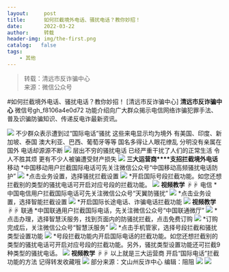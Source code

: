 ```yaml
---
layout:     post
title:      如何拦截境外电话、骚扰电话？教你妙招！
date:       2022-03-22
author:     转载
header-img: img/the-first.png
catalog:   false
tags:
    - 其他
---
```


<blockquote><p>转载：清远市反诈骗中心<br>
来源：微信公众号</p></blockquote>

#如何拦截境外电话、骚扰电话？教你妙招！
[清远市反诈骗中心]
**清远市反诈骗中心**
微信号gh_f8106a4e0d72
功能介绍向广大群众揭示电信网络诈骗犯罪手法、普及识骗防骗知识、传递反电诈最新资讯。

![]({{site.baseurl}}/postimg/3CxTSiafadcic5zyXUfbXLUClzlpaoknCpV4bErPg2kuuS97hoJJbNCtFOVZ9X0j5W26HDaregC5kibiaLGl8CPr9A.gif)
不少群众表示遭到过“国际电话”骚扰
这些来电显示均为境外
有美国、印度、新加坡、泰国
澳大利亚、巴西、葡萄牙等等
国名多得让人眼花缭乱
分明没有亲属在国外
电话却源源不断
![]({{site.baseurl}}/postimg/3ET88yR2zw7uKop49GdHoq4ZicCbeHice37kiccPGN6raAJxMtufPcyIgz9dq4wuwX8uqRVTyUOF5HQZcF2PA4YOg.jpeg)
层出不穷的骚扰电话
已经严重干扰了人们的正常生活
令人不胜其烦
更有不少人被骗遭受财产损失
![]({{site.baseurl}}/postimg/FIBZec7ucCiaw9iaSycyVAgWgzsOrYYsxiaGDQtGa9ClXcZRQPImhqz2XHn7fXvuXrGnlYsqYzetbmE00YTkiaPic7A.gif)
**三大运营商****支招拦截境外电话**
移动
*中国移动用户拦截国际电话可先关注微信公众号“中国移动高频骚扰电话防护”
![]({{site.baseurl}}/postimg/3ET88yR2zw7uKop49GdHoq4ZicCbeHice3o1USPeibp76zCspg1Iy6Vibq8GTdicaUGcSDwJmnWbm5Zkmryazwqyib1Q.jpeg)
*点击业务设置，选择骚扰拦截设置
![]({{site.baseurl}}/postimg/3ET88yR2zw7uKop49GdHoq4ZicCbeHice3kibVUQm5mgtJsE1uB5J7NTQGw2JDH01BCk72TlA2l4P069jialdP8BEg.png)
*开启国际号段拦截功能。如您还想拦截别的类型的骚扰电话可开启对应号段的拦截功能。
![]({{site.baseurl}}/postimg/3ET88yR2zw7uKop49GdHoq4ZicCbeHice3gicHRwtPH3P3YNw5owKWTwMx4WdAf3O6LwR0P8VIy2bswz8zKEIyWeg.png)
**视频教学**
☟☟
电信
*中国电信用户拦截国际电话可先关注微信公众号“天翼防骚扰”
![]({{site.baseurl}}/postimg/3ET88yR2zw7uKop49GdHoq4ZicCbeHice3GAvvZ1NbHde9BfWBErYC6VqZWqZCUckrYzPlg0roj9yT37fQF2qQtA.jpeg)
*点击业务设置，选择智能拦截设置
![]({{site.baseurl}}/postimg/3ET88yR2zw7uKop49GdHoq4ZicCbeHice3PYwic929Vic9jPQQtclBibWylhuh39VUYrvic15dE4Azz0WHUV7LQYbwyA.png)
*开启国际长途电话、诈骗电话拦截功能
![]({{site.baseurl}}/postimg/3ET88yR2zw7uKop49GdHoq4ZicCbeHice3Unib9cpTxwvm0ptygqmIWSJEEoswtEIQTfkibltPwurTYuXUejyDI4Ww.jpeg)
**视频教学**
☟☟
联通
*中国联通用户拦截国际电话，先关注微信公众号“中国联通微厅”
![]({{site.baseurl}}/postimg/3ET88yR2zw7uKop49GdHoq4ZicCbeHice3pHibOicXUnqGr0j3nXSMTUicCMicvvRJbIQA1usDA9Nib0xrIdsicu1uAvUg.png)
*点击办理，选择智慧沃服务，找到页面内的防骚扰拦截，点击免费订购
![]({{site.baseurl}}/postimg/3ET88yR2zw7uKop49GdHoq4ZicCbeHice3VvWPgQSQficlwicdSNy8Nz01r44axD3QaSAgM6tw5Z1IibUGCcEg5MVXA.png)
*订购完成后，关注微信公众号“智慧沃服务”
![]({{site.baseurl}}/postimg/3ET88yR2zw7uKop49GdHoq4ZicCbeHice3tYniaiaW6WfYaynD5eY2W4OarQX0Ekd9DQlnpyGkaOq6dCZ3XNqtUkJw.png)
*点击手机管家，选择号段拦截和骚扰类型设置功能
![]({{site.baseurl}}/postimg/3ET88yR2zw7uKop49GdHoq4ZicCbeHice3zjz0x7MLWhBhCpjjgowqeklzW2WoqsBibibCgsyaGgHV7ydYJYfVibHog.jpeg)
*号段拦截功能内开启国际电话的拦截功能。如您还想拦截别的类型的骚扰电话可开启对应号段的拦截功能。另外，骚扰类型设置功能还可拦截9种类型的骚扰电话。
![]({{site.baseurl}}/postimg/3ET88yR2zw7uKop49GdHoq4ZicCbeHice34SzWbw7KPPGic42LiaOVPZTvt1icfbA5sb8E2YbnmgmT6k2HDxV4gJ81w.jpeg)
**视频教学**
☟☟
以上就是三大运营商
开启“国际电话”拦截功能的方法
记得转发收藏哦
![]({{site.baseurl}}/postimg/3CxTSiafadc8EqoIoNfv6ZeWUWJ1rHV3iarNtZstTu3giaE0eias6y757xTfTAFYgbSOyTo7mQ0Sqgb0I1AnvmwFOw.jpeg)
部分来源：文山州反诈中心
编辑：阻阻
![]({{site.baseurl}}/postimg/SUycX2yckdJ5YVVCpDYl0c5CbMTO3KgBTesbSxe5zKHlm2GQsTWAFTgswCXscN6Y9vuJHFcE77orSK7ClzYOdg.jpeg)
![]({{site.baseurl}}/postimg/3CxTSiafadcic5zyXUfbXLUClzlpaoknCpErldQhhamfG7KH1qHGrr3icT9iaAoE1B4noSO7EewO2k8fys5pMuaoog.gif)
